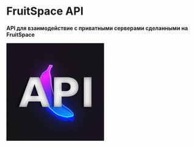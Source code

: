 # FruitSpace API
**API для взаимодействие с приватными серверами сделанными на FruitSpace**

![alt text](imgs/fpapi.png "Title")
